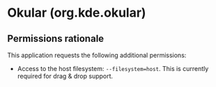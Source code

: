 # Okular (org.kde.okular)

## Permissions rationale

This application requests the following additional permissions:

- Access to the host filesystem: `--filesystem=host`.
  This is currently required for drag & drop support.
